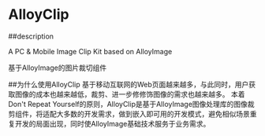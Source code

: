 AlloyClip
=========
##description

A PC &amp; Mobile Image Clip Kit based on AlloyImage

基于AlloyImage的图片裁切组件

##为什么使用AlloyClip
基于移动互联网的Web页面越来越多，与此同时，用户获取图像的成本也越来越低，裁剪、进一步修修饰图像的需求也越来越多。
本着Don't Repeat Yourself的原则，AlloyClip是基于AlloyImage图像处理库的图像裁剪组件，将适配大多数的开发需求，做到嵌入即可用的开发模式，避免相似场景重复开发的局面出现，同时使AlloyImage基础技术服务于业务需求。

